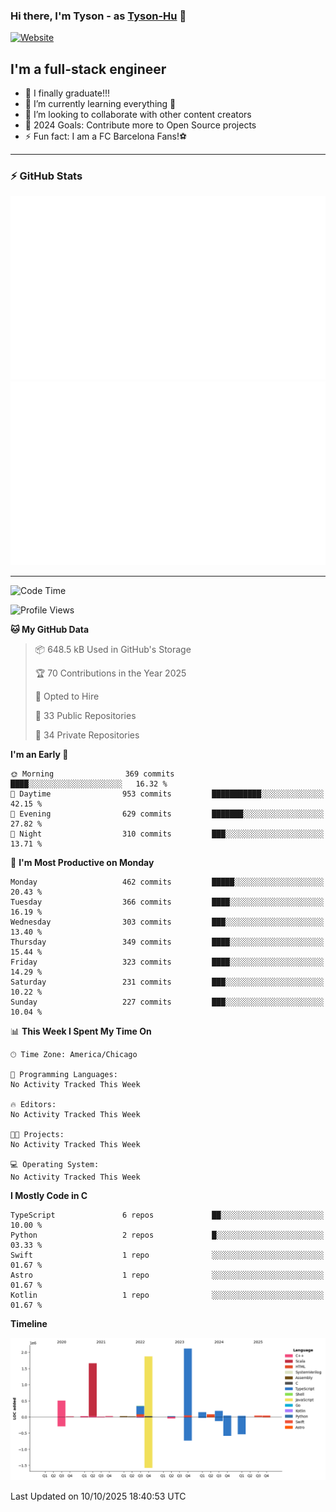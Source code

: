 ### Hi there, I'm Tyson - as [Tyson-Hu][website] 👋

[![Website](https://img.shields.io/website?label=Tianzhe.me&style=for-the-badge&url=https%3A%2F%2Ftianzhe.me)](https://tianzhe.me)


## I'm a full-stack engineer

- 🔭 I finally graduate!!!
- 🌱 I’m currently learning everything 🤣
- 👯 I’m looking to collaborate with other content creators
- 🥅 2024 Goals: Contribute more to Open Source projects
- ⚡ Fun fact: I am a FC Barcelona Fans!⚽️

---

### ⚡️ GitHub Stats
![](https://raw.githubusercontent.com/Tyson-Hu/github-stats-card/master/generated/overview.svg)
![](https://raw.githubusercontent.com/Tyson-Hu/github-stats-card/master/generated/languages.svg)

---

<!--START_SECTION:waka-->
![Code Time](http://img.shields.io/badge/Code%20Time-378%20hrs%2058%20mins-blue)

![Profile Views](http://img.shields.io/badge/Profile%20Views-1-blue)

**🐱 My GitHub Data** 

> 📦 648.5 kB Used in GitHub's Storage 
 > 
> 🏆 70 Contributions in the Year 2025
 > 
> 💼 Opted to Hire
 > 
> 📜 33 Public Repositories 
 > 
> 🔑 34 Private Repositories 
 > 
**I'm an Early 🐤** 

```text
🌞 Morning                369 commits         ████░░░░░░░░░░░░░░░░░░░░░   16.32 % 
🌆 Daytime                953 commits         ███████████░░░░░░░░░░░░░░   42.15 % 
🌃 Evening                629 commits         ███████░░░░░░░░░░░░░░░░░░   27.82 % 
🌙 Night                  310 commits         ███░░░░░░░░░░░░░░░░░░░░░░   13.71 % 
```
📅 **I'm Most Productive on Monday** 

```text
Monday                   462 commits         █████░░░░░░░░░░░░░░░░░░░░   20.43 % 
Tuesday                  366 commits         ████░░░░░░░░░░░░░░░░░░░░░   16.19 % 
Wednesday                303 commits         ███░░░░░░░░░░░░░░░░░░░░░░   13.40 % 
Thursday                 349 commits         ████░░░░░░░░░░░░░░░░░░░░░   15.44 % 
Friday                   323 commits         ████░░░░░░░░░░░░░░░░░░░░░   14.29 % 
Saturday                 231 commits         ███░░░░░░░░░░░░░░░░░░░░░░   10.22 % 
Sunday                   227 commits         ███░░░░░░░░░░░░░░░░░░░░░░   10.04 % 
```


📊 **This Week I Spent My Time On** 

```text
🕑︎ Time Zone: America/Chicago

💬 Programming Languages: 
No Activity Tracked This Week

🔥 Editors: 
No Activity Tracked This Week

🐱‍💻 Projects: 
No Activity Tracked This Week

💻 Operating System: 
No Activity Tracked This Week
```

**I Mostly Code in C** 

```text
TypeScript               6 repos             ██░░░░░░░░░░░░░░░░░░░░░░░   10.00 % 
Python                   2 repos             █░░░░░░░░░░░░░░░░░░░░░░░░   03.33 % 
Swift                    1 repo              ░░░░░░░░░░░░░░░░░░░░░░░░░   01.67 % 
Astro                    1 repo              ░░░░░░░░░░░░░░░░░░░░░░░░░   01.67 % 
Kotlin                   1 repo              ░░░░░░░░░░░░░░░░░░░░░░░░░   01.67 % 
```



**Timeline**

![Lines of Code chart](https://raw.githubusercontent.com/tyson-hu/tyson-hu/main/assets/bar_graph.png)


 Last Updated on 10/10/2025 18:40:53 UTC
<!--END_SECTION:waka-->


[website]: https://github.com/Tyson-Hu
